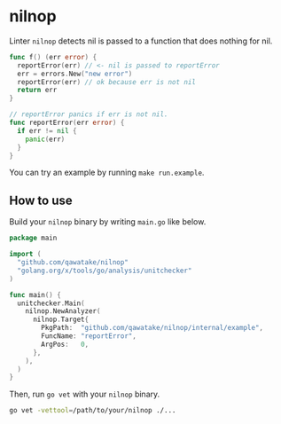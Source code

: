 # nilnop

<!-- [![Go Reference](https://pkg.go.dev/badge/github.com/qawatake/nilnop.svg)](https://pkg.go.dev/github.com/qawatake/nilnop)
[![test](https://github.com/qawatake/nilnop/actions/workflows/test.yaml/badge.svg)](https://github.com/qawatake/nilnop/actions/workflows/test.yaml)
[![codecov](https://codecov.io/gh/qawatake/nilnop/graph/badge.svg?token=0XZh5C4Gq8)](https://codecov.io/gh/qawatake/nilnop) -->

Linter `nilnop` detects nil is passed to a function that does nothing for nil.

```go
func f() (err error) {
  reportError(err) // <- nil is passed to reportError
  err = errors.New("new error")
  reportError(err) // ok because err is not nil
  return err
}

// reportError panics if err is not nil.
func reportError(err error) {
  if err != nil {
    panic(err)
  }
}
```

You can try an example by running `make run.example`.

## How to use

Build your `nilnop` binary by writing `main.go` like below.

```go
package main

import (
  "github.com/qawatake/nilnop"
  "golang.org/x/tools/go/analysis/unitchecker"
)

func main() {
  unitchecker.Main(
    nilnop.NewAnalyzer(
      nilnop.Target{
        PkgPath:  "github.com/qawatake/nilnop/internal/example",
        FuncName: "reportError",
        ArgPos:   0,
      },
    ),
  )
}
```

Then, run `go vet` with your `nilnop` binary.

```sh
go vet -vettool=/path/to/your/nilnop ./...
```
